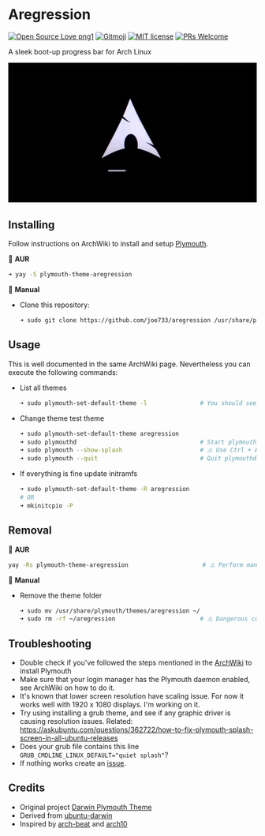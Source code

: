 # Aregression

[![Open Source Love png1](https://badges.frapsoft.com/os/v1/open-source.png?v=103)](https://opensource.org/) [![Gitmoji](https://img.shields.io/badge/gitmoji-%20😎-FFDD67.svg)](https://gitmoji.dev/) [![MIT license](https://img.shields.io/badge/License-MIT-blue.svg)](LICENSE) [![PRs Welcome](https://img.shields.io/badge/PRs-welcome-brightgreen.svg)](https://github.com/iesdevs/iedc/pulls)

A sleek boot-up progress bar for Arch Linux

![preview](preview.gif)

## Installing

Follow instructions on ArchWiki to install and setup [Plymouth](https://wiki.archlinux.org/title/plymouth).

🐧 **AUR**

```bash
➜ yay -S plymouth-theme-aregression
```

🙌 **Manual**

- Clone this repository:

    ```bash
    ➜ sudo git clone https://github.com/joe733/aregression /usr/share/plymouth/themes/aregression
    ```

## Usage

This is well documented in the same ArchWiki page. Nevertheless you can execute the following commands:

- List all themes

    ```bash
    ➜ sudo plymouth-set-default-theme -l               # You should see aregression listed
    ```

- Change theme test theme

    ```bash
    ➜ sudo plymouth-set-default-theme aregression
    ➜ sudo plymouthd                                   # Start plymouthd
    ➜ sudo plymouth --show-splash                      # ⚠️ Use Ctrl + Alt + F7 df/ to quit
    ➜ sudo plymouth --quit                             # Quit plymouthd
    ```

- If everything is fine update initramfs

    ```bash
    ➜ sudo plymouth-set-default-theme -R aregression
    # OR
    ➜ mkinitcpio -P
    ```

## Removal

🐧 **AUR**

```bash
yay -Rs plymouth-theme-aregression                     # ⚠️ Perform manual removal after this
```

🙌 **Manual**

- Remove the theme folder

    ```bash
    ➜ sudo mv /usr/share/plymouth/themes/aregression ~/
    ➜ sudo rm -rf ~/aregression                        # ⚠️ Dangerous command! Double check your directory
    ```

## Troubleshooting

- Double check if you've followed the steps mentioned in the [ArchWiki](https://wiki.archlinux.org/title/plymouth) to install Plymouth
- Make sure that your login manager has the Plymouth daemon enabled, see ArchWiki on how to do it.
- It's known that lower screen resolution have scaling issue. For now it works well with 1920 x 1080 displays. I'm working on it.
- Try using installing a grub theme, and see if any graphic driver is causing resolution issues. Related: https://askubuntu.com/questions/362722/how-to-fix-plymouth-splash-screen-in-all-ubuntu-releases
- Does your grub file contains this line `GRUB_CMDLINE_LINUX_DEFAULT="quiet splash"`?
- If nothing works create an [issue](https://github.com/joe733/plymouth-theme-aregression/issues).

## Credits

- Original project [Darwin Plymouth Theme](https://www.gnome-look.org/content/show.php/Darwin+Plymouth?content=170649)
- Derived from [ubuntu-darwin](https://github.com/ashutoshgngwr/ubuntu-darwin)
- Inspired by [arch-beat](https://github.com/nenad/arch-beat) and [arch10](https://github.com/manilarome/plymouth-theme-arch10)
